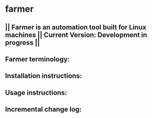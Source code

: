 # farmer
|| Farmer is an automation tool built for Linux machines || Current Version: Development in progress ||
-------------------------------------------------------------------------------------------------------

Farmer terminology:
-------------------


Installation instructions:
--------------------------


Usage instructions:
-------------------


Incremental change log:
-----------------------
